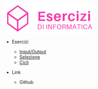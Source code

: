 <!-- docs/_sidebar.md -->
[![Esercizi di informatica](./images/logo.png)](/)

* Esercizi

    * [Input/Output](/1-input-output)
    * [Selezione](/2-selezione)
    * [Cicli](/3-cicli)

* Link
    * Github